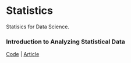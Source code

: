 # Statistics
Statisics for Data Science. 

### Introduction to Analyzing Statistical Data
[Code](https://github.com/cmbernardi/Statistics/blob/main/Statistics%20-%201.ipynb) | 
[Article](https://cmbernardi.medium.com/23-concepts-to-get-started-in-statistics-for-data-science-d0b336617b99)
